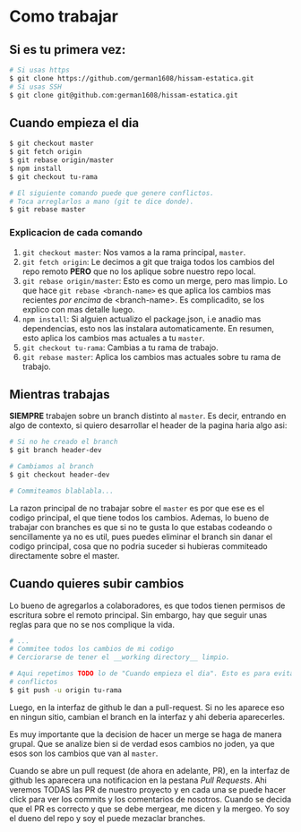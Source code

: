 # Como trabajar

## Si es tu primera vez:

```bash
# Si usas https
$ git clone https://github.com/german1608/hissam-estatica.git
# Si usas SSH
$ git clone git@github.com:german1608/hissam-estatica.git
```
## Cuando empieza el dia

```bash
$ git checkout master
$ git fetch origin
$ git rebase origin/master
$ npm install
$ git checkout tu-rama

# El siguiente comando puede que genere conflictos.
# Toca arreglarlos a mano (git te dice donde).
$ git rebase master
```

### Explicacion de cada comando

1) `git checkout master`: Nos vamos a la rama principal, `master`.
2) `git fetch origin`: Le decimos a git que traiga todos los cambios del
repo remoto **PERO** que no los aplique sobre nuestro repo local.
3) `git rebase origin/master`: Esto es como un merge, pero mas limpio. Lo que
hace `git rebase <branch-name>` es que aplica los cambios mas recientes _por encima_ de
\<branch-name>. Es complicadito, se los explico con mas detalle luego.
4) `npm install`: Si alguien actualizo el package.json, i.e anadio mas dependencias,
esto nos las instalara automaticamente.
En resumen, esto aplica los cambios mas actuales a tu `master`.
5) `git checkout tu-rama`: Cambias a tu rama de trabajo.
6) `git rebase master`: Aplica los cambios mas actuales sobre tu rama de trabajo. 

## Mientras trabajas

**SIEMPRE** trabajen sobre un branch distinto al `master`. Es decir, entrando
en algo de contexto, si quiero desarrollar el header de la pagina haria algo asi:

```bash
# Si no he creado el branch
$ git branch header-dev

# Cambiamos al branch
$ git checkout header-dev

# Commiteamos blablabla...
```

La razon principal de no trabajar sobre el `master` es por que ese es el codigo
principal, el que tiene todos los cambios. Ademas, lo bueno de trabajar con branches
es que si no te gusta lo que estabas codeando o sencillamente ya no es util, pues
puedes eliminar el branch sin danar el codigo principal, cosa que no podria
suceder si hubieras commiteado directamente sobre el master.

## Cuando quieres subir cambios

Lo bueno de agregarlos a colaboradores, es que todos tienen permisos de escritura
sobre el remoto principal. Sin embargo, hay que seguir unas reglas para que no
se nos complique la vida.

```bash
# ...
# Commitee todos los cambios de mi codigo
# Cerciorarse de tener el __working directory__ limpio.

# Aqui repetimos TODO lo de "Cuando empieza el dia". Esto es para evitar
# conflictos
$ git push -u origin tu-rama
```

Luego, en la interfaz de github le dan a pull-request. Si no les aparece eso en
ningun sitio, cambian el branch en la interfaz y ahi deberia aparecerles.

Es muy importante que la decision de hacer un merge se haga de manera grupal.
Que se analize bien si de verdad esos cambios no joden, ya que esos son los
cambios que van al `master`.

Cuando se abre un pull request (de ahora en adelante, PR), en la interfaz de github
les aparecera una notificacion en la pestana _Pull Requests_. Ahi veremos TODAS
las PR de nuestro proyecto y en cada una se puede hacer click para ver los
commits y los comentarios de nosotros. Cuando se decida que el PR es correcto
y que se debe mergear, me dicen y la mergeo. Yo soy el dueno del repo y soy el
puede mezaclar branches.
